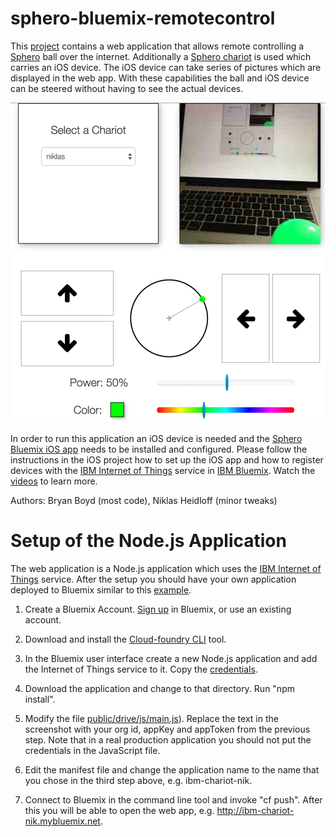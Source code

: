 sphero-bluemix-remotecontrol
================================================================================

This [project](https://github.com/IBM-Bluemix/sphero-bluemix-remotecontrol) contains a web application that allows remote controlling a [Sphero](http://www.gosphero.com/sphero/) ball over the internet. Additionally a [Sphero chariot](http://store.gosphero.com/products/chariot) is used which carries an iOS device. The iOS device can take series of pictures which are displayed in the web app. With these capabilities the ball and iOS device can be steered without having to see the actual devices.

![alt text](https://raw.githubusercontent.com/IBM-Bluemix/sphero-bluemix-remotecontrol/master/images/webapp.png "Web App")

In order to run this application an iOS device is needed and the [Sphero Bluemix iOS app](https://github.com/IBM-Bluemix/sphero-bluemix-ios) needs to be installed and configured. Please follow the instructions in the iOS project how to set up the iOS app and how to register devices with the [IBM Internet of Things](https://console.ng.bluemix.net/?ace_base=true#/store/serviceOfferingGuid=8e3a9040-7ce8-4022-a36b-47f836d2b83e&fromCatalog=true) service in [IBM Bluemix](http://bluemix.net). Watch the [videos](http://heidloff.net/nh/home.nsf/article.xsp?id=13.04.2015120246NHEDSS.htm) to learn more.

Authors: Bryan Boyd (most code), Niklas Heidloff (minor tweaks)


Setup of the Node.js Application
================================================================================

The web application is a Node.js application which uses the [IBM Internet of Things](https://console.ng.bluemix.net/?ace_base=true#/store/serviceOfferingGuid=8e3a9040-7ce8-4022-a36b-47f836d2b83e&fromCatalog=true) service. After the setup you should have your own application deployed to Bluemix similar to this [example](https://raw.githubusercontent.com/IBM-Bluemix/sphero-bluemix-remotecontrol/master/images/bluemixapp.png).

1. Create a Bluemix Account. [Sign up](https://apps.admin.ibmcloud.com/manage/trial/bluemix.html) in Bluemix, or use an existing account. 

2. Download and install the [Cloud-foundry CLI](https://github.com/cloudfoundry/cli) tool.

3. In the Bluemix user interface create a new Node.js application and add the Internet of Things service to it. Copy the [credentials](https://raw.githubusercontent.com/IBM-Bluemix/sphero-bluemix-remotecontrol/master/images/iotcredentials.png).

4. Download the application and change to that directory. Run "npm install".

5. Modify the file [public/drive/js/main.js](https://raw.githubusercontent.com/IBM-Bluemix/sphero-bluemix-remotecontrol/master/images/webappcredentials.png)). Replace the text in the screenshot with your org id, appKey and appToken from the previous step. Note that in a real production application you should not put the credentials in the JavaScript file.

6. Edit the manifest file and change the application name to the name that you chose in the third step above, e.g. ibm-chariot-nik.

7. Connect to Bluemix in the command line tool and invoke "cf push". After this you will be able to open the web app, e.g. http://ibm-chariot-nik.mybluemix.net.